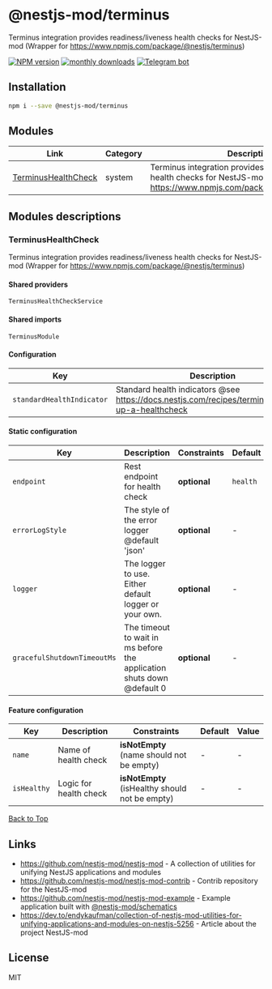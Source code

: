
# @nestjs-mod/terminus

Terminus integration provides readiness/liveness health checks for NestJS-mod (Wrapper for https://www.npmjs.com/package/@nestjs/terminus)

[![NPM version][npm-image]][npm-url] [![monthly downloads][downloads-image]][downloads-url] [![Telegram bot][telegram-image]][telegram-url]

## Installation

```bash
npm i --save @nestjs-mod/terminus
```


## Modules

| Link | Category | Description |
| ---- | -------- | ----------- |
| [TerminusHealthCheck](#terminushealthcheck) | system | Terminus integration provides readiness/liveness health checks for NestJS-mod (Wrapper for https://www.npmjs.com/package/@nestjs/terminus) |


## Modules descriptions

### TerminusHealthCheck
Terminus integration provides readiness/liveness health checks for NestJS-mod (Wrapper for https://www.npmjs.com/package/@nestjs/terminus)

#### Shared providers
`TerminusHealthCheckService`

#### Shared imports
`TerminusModule`

#### Configuration


| Key    | Description | Constraints | Default | Value |
| ------ | ----------- | ----------- | ------- | ----- |
|`standardHealthIndicator`|Standard health indicators @see https://docs.nestjs.com/recipes/terminus#setting-up-a-healthcheck|**optional**|-|-|

#### Static configuration


| Key    | Description | Constraints | Default | Value |
| ------ | ----------- | ----------- | ------- | ----- |
|`endpoint`|Rest endpoint for health check|**optional**|```health```|-|
|`errorLogStyle`|The style of the error logger @default 'json'|**optional**|-|-|
|`logger`|The logger to use. Either default logger or your own.|**optional**|-|-|
|`gracefulShutdownTimeoutMs`|The timeout to wait in ms before the application shuts down @default 0|**optional**|-|-|

#### Feature configuration


| Key    | Description | Constraints | Default | Value |
| ------ | ----------- | ----------- | ------- | ----- |
|`name`|Name of health check|**isNotEmpty** (name should not be empty)|-|-|
|`isHealthy`|Logic for health check|**isNotEmpty** (isHealthy should not be empty)|-|-|

[Back to Top](#modules)

## Links

* https://github.com/nestjs-mod/nestjs-mod - A collection of utilities for unifying NestJS applications and modules
* https://github.com/nestjs-mod/nestjs-mod-contrib - Contrib repository for the NestJS-mod
* https://github.com/nestjs-mod/nestjs-mod-example - Example application built with [@nestjs-mod/schematics](https://github.com/nestjs-mod/nestjs-mod/tree/master/libs/schematics)
* https://dev.to/endykaufman/collection-of-nestjs-mod-utilities-for-unifying-applications-and-modules-on-nestjs-5256 - Article about the project NestJS-mod


## License

MIT

[npm-image]: https://badgen.net/npm/v/@nestjs-mod/terminus
[npm-url]: https://npmjs.org/package/@nestjs-mod/terminus
[telegram-image]: https://img.shields.io/badge/group-telegram-blue.svg?maxAge=2592000
[telegram-url]: https://t.me/nestjs_mod
[downloads-image]: https://badgen.net/npm/dm/@nestjs-mod/terminus
[downloads-url]: https://npmjs.org/package/@nestjs-mod/terminus
